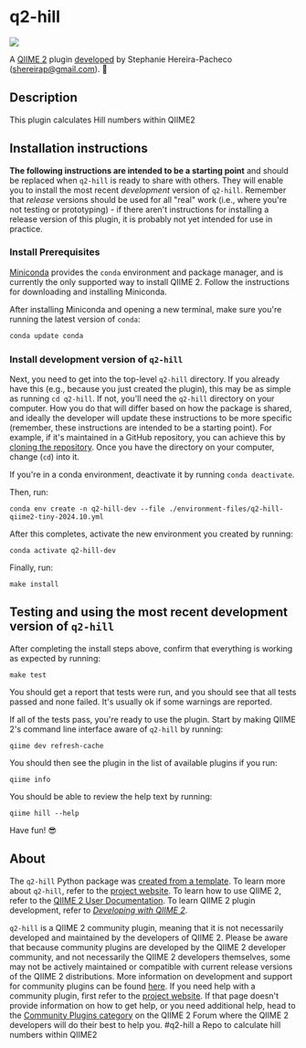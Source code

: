 # q2-hill

![](https://github.com/Steph0522/q2-hill/workflows/ci-dev/badge.svg)


A [QIIME 2](https://qiime2.org) plugin [developed](https://develop.qiime2.org) by Stephanie Hereira-Pacheco (shereirap@gmail.com). 🔌

## Description

This plugin calculates Hill numbers within QIIME2

## Installation instructions

**The following instructions are intended to be a starting point** and should be replaced when `q2-hill` is ready to share with others.
They will enable you to install the most recent *development* version of `q2-hill`.
Remember that *release* versions should be used for all "real" work (i.e., where you're not testing or prototyping) - if there aren't instructions for installing a release version of this plugin, it is probably not yet intended for use in practice.

### Install Prerequisites

[Miniconda](https://conda.io/miniconda.html) provides the `conda` environment and package manager, and is currently the only supported way to install QIIME 2.
Follow the instructions for downloading and installing Miniconda.

After installing Miniconda and opening a new terminal, make sure you're running the latest version of `conda`:

```bash
conda update conda
```

###  Install development version of `q2-hill`

Next, you need to get into the top-level `q2-hill` directory.
If you already have this (e.g., because you just created the plugin), this may be as simple as running `cd q2-hill`.
If not, you'll need the `q2-hill` directory on your computer.
How you do that will differ based on how the package is shared, and ideally the developer will update these instructions to be more specific (remember, these instructions are intended to be a starting point).
For example, if it's maintained in a GitHub repository, you can achieve this by [cloning the repository](https://docs.github.com/en/repositories/creating-and-managing-repositories/cloning-a-repository).
Once you have the directory on your computer, change (`cd`) into it.

If you're in a conda environment, deactivate it by running `conda deactivate`.


Then, run:

```shell
conda env create -n q2-hill-dev --file ./environment-files/q2-hill-qiime2-tiny-2024.10.yml
```

After this completes, activate the new environment you created by running:

```shell
conda activate q2-hill-dev
```

Finally, run:

```shell
make install
```

## Testing and using the most recent development version of `q2-hill`

After completing the install steps above, confirm that everything is working as expected by running:

```shell
make test
```

You should get a report that tests were run, and you should see that all tests passed and none failed.
It's usually ok if some warnings are reported.

If all of the tests pass, you're ready to use the plugin.
Start by making QIIME 2's command line interface aware of `q2-hill` by running:

```shell
qiime dev refresh-cache
```

You should then see the plugin in the list of available plugins if you run:

```shell
qiime info
```

You should be able to review the help text by running:

```shell
qiime hill --help
```

Have fun! 😎

## About

The `q2-hill` Python package was [created from a template](https://develop.qiime2.org/en/latest/plugins/tutorials/create-from-template.html).
To learn more about `q2-hill`, refer to the [project website](https://steph0522.github.io/website/).
To learn how to use QIIME 2, refer to the [QIIME 2 User Documentation](https://docs.qiime2.org).
To learn QIIME 2 plugin development, refer to [*Developing with QIIME 2*](https://develop.qiime2.org).

`q2-hill` is a QIIME 2 community plugin, meaning that it is not necessarily developed and maintained by the developers of QIIME 2.
Please be aware that because community plugins are developed by the QIIME 2 developer community, and not necessarily the QIIME 2 developers themselves, some may not be actively maintained or compatible with current release versions of the QIIME 2 distributions.
More information on development and support for community plugins can be found [here](https://library.qiime2.org).
If you need help with a community plugin, first refer to the [project website](https://steph0522.github.io/website/).
If that page doesn't provide information on how to get help, or you need additional help, head to the [Community Plugins category](https://forum.qiime2.org/c/community-contributions/community-plugins/14) on the QIIME 2 Forum where the QIIME 2 developers will do their best to help you.
#q2-hill a Repo to calculate hill numbers within QIIME2
